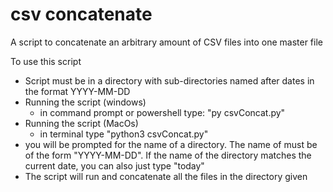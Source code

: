 # csv concatenate

A script to concatenate an arbitrary amount of CSV files into one master file

To use this script
<br>
<ul>
  <li>Script must be in a directory with sub-directories named after dates in the format YYYY-MM-DD</li>
  <li> Running the script (windows)
    <ul>
      <li>in command prompt or powershell type: "py csvConcat.py"</li>
    </ul>
  <li> Running the script (MacOs)
    <ul>
      <li>in terminal type "python3 csvConcat.py"</li>
    </ul>
  <li>you will be prompted for the name of a directory. The name of must be of the form "YYYY-MM-DD". If the name of the directory matches the current date, you can also just type "today"</li>
  <li>The script will run and concatenate all the files in the directory given
</ul>
